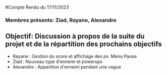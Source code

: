 #Compte Rendu du 17/11/2023

### Membres présents: Ziad, Rayane, Alexandre

## Objectif: Discussion à propos de la suite du projet et de la répartition des prochains objectifs

<ul>
<li>
    Rayane : Gestion du score et affichage des pv. Menu Pause
</li>
<li>
    Ziad : Nouveau type d'ennemi et powerups
</li>
<li>
    Alexandre : Apparition d'ennemi pendant une vague
</li>
</ul>